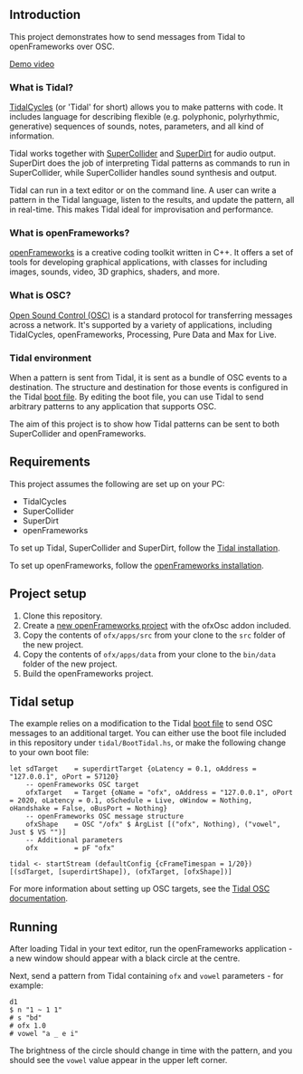 <h2>Introduction</h2>

This project demonstrates how to send messages from Tidal to openFrameworks over OSC.

[Demo video](https://vimeo.com/779945173)

<h3>What is Tidal?</h3>

[TidalCycles](https://tidalcycles.org/) (or 'Tidal' for short) allows you to make patterns with code. It includes language for describing flexible (e.g. polyphonic, polyrhythmic, generative) sequences of sounds, notes, parameters, and all kind of information.

Tidal works together with [SuperCollider](https://supercollider.github.io/) and [SuperDirt](https://github.com/musikinformatik/SuperDirt) for audio output. SuperDirt does the job of interpreting Tidal patterns as commands to run in SuperCollider, while SuperCollider handles sound synthesis and output.

Tidal can run in a text editor or on the command line. A user can write a pattern in the Tidal language, listen to the results, and update the pattern, all in real-time. This makes Tidal ideal for improvisation and performance.

<h3>What is openFrameworks?</h3>

[openFrameworks](https://openframeworks.cc/) is a creative coding toolkit written in C++. It offers a set of tools for developing graphical applications, with classes for including images, sounds, video, 3D graphics, shaders, and more.

<h3>What is OSC?</h3>

[Open Sound Control (OSC)](https://en.wikipedia.org/wiki/Open_Sound_Control) is a standard protocol for transferring messages across a network. It's supported by a variety of applications, including TidalCycles, openFrameworks, Processing, Pure Data and Max for Live.

<h3>Tidal environment</h3>

When a pattern is sent from Tidal, it is sent as a bundle of OSC events to a destination. The structure and destination for those events is configured in the Tidal [boot file](https://tidalcycles.org/docs/configuration/boot-tidal/). By editing the boot file, you can use Tidal to send arbitrary patterns to any application that supports OSC.

The aim of this project is to show how Tidal patterns can be sent to both SuperCollider and openFrameworks.

<h2>Requirements</h2>

This project assumes the following are set up on your PC:

* TidalCycles
* SuperCollider
* SuperDirt
* openFrameworks

To set up Tidal, SuperCollider and SuperDirt, follow the [Tidal installation](https://tidalcycles.org/docs/).

To set up openFrameworks, follow the [openFrameworks installation](https://openframeworks.cc/download/).

<h2>Project setup</h2>

1. Clone this repository.
2. Create a [new openFrameworks project](https://openframeworks.cc/learning/01_basics/create_a_new_project/) with the ofxOsc addon included.
3. Copy the contents of `ofx/apps/src` from your clone to the `src` folder of the new project.
4. Copy the contents of `ofx/apps/data` from your clone to the `bin/data` folder of the new project.
5. Build the openFrameworks project.

<h2>Tidal setup</h2>

The example relies on a modification to the Tidal [boot file](https://tidalcycles.org/docs/configuration/boot-tidal/) to send OSC messages to an additional target. You can either use the boot file included in this repository under `tidal/BootTidal.hs`, or make the following change to your own boot file:

```
let sdTarget    = superdirtTarget {oLatency = 0.1, oAddress = "127.0.0.1", oPort = 57120}
    -- openFrameworks OSC target
    ofxTarget   = Target {oName = "ofx", oAddress = "127.0.0.1", oPort = 2020, oLatency = 0.1, oSchedule = Live, oWindow = Nothing, oHandshake = False, oBusPort = Nothing}
    -- openFrameworks OSC message structure
    ofxShape    = OSC "/ofx" $ ArgList [("ofx", Nothing), ("vowel", Just $ VS "")]
    -- Additional parameters
    ofx         = pF "ofx"

tidal <- startStream (defaultConfig {cFrameTimespan = 1/20}) [(sdTarget, [superdirtShape]), (ofxTarget, [ofxShape])]
```

For more information about setting up OSC targets, see the [Tidal OSC documentation](http://tidalcycles.org/docs/configuration/MIDIOSC/osc/).

<h2>Running</h2>

After loading Tidal in your text editor, run the openFrameworks application - a new window should appear with a black circle at the centre. 

Next, send a pattern from Tidal containing `ofx` and `vowel` parameters - for example:

```
d1
$ n "1 ~ 1 1"
# s "bd"
# ofx 1.0
# vowel "a _ e i"
```

The brightness of the circle should change in time with the pattern, and you should see the `vowel` value appear in the upper left corner.
